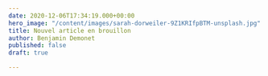 ```yaml
---
date: 2020-12-06T17:34:19.000+00:00
hero_image: "/content/images/sarah-dorweiler-9Z1KRIfpBTM-unsplash.jpg"
title: Nouvel article en brouillon
author: Benjamin Demonet
published: false
draft: true

---
```

